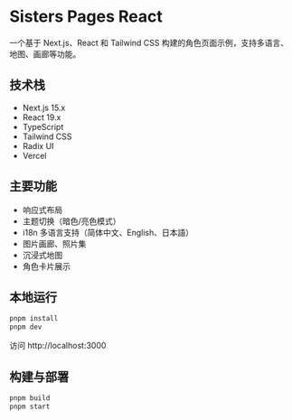 # Sisters Pages React

一个基于 Next.js、React 和 Tailwind CSS 构建的角色页面示例，支持多语言、地图、画廊等功能。

## 技术栈

- Next.js 15.x
- React 19.x
- TypeScript
- Tailwind CSS
- Radix UI
- Vercel

## 主要功能

- 响应式布局
- 主题切换（暗色/亮色模式）
- i18n 多语言支持（简体中文、English、日本語）
- 图片画廊、照片集
- 沉浸式地图
- 角色卡片展示

## 本地运行

```bash
pnpm install
pnpm dev
```

访问 http://localhost:3000

## 构建与部署

```bash
pnpm build
pnpm start
```


